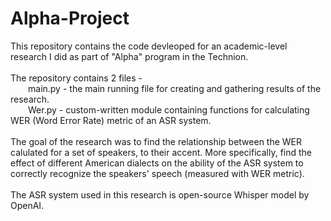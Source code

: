 # Alpha-Project

This repository contains the code devleoped for an academic-level research I did as part of "Alpha" program in the Technion. <br/><br/>
The repository contains 2 files - <br/>
&emsp;&emsp;main.py - the main running file for creating and gathering results of the research. <br/>
&emsp;&emsp;Wer.py - custom-written module containing functions for calculating WER (Word Error Rate) metric of an ASR system. <br/><br/>
The goal of the research was to find the relationship between the WER calulated for a set of speakers, to their accent. 
More specifically, find the effect of different American dialects on the ability of the ASR system to correctly recognize the speakers' speech (measured with WER metric). <br/><br/>
The ASR system used in this research is open-source Whisper model by OpenAI. <br/>
